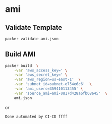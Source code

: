 # ami
## Validate Template



```sh
packer validate ami.json
```

## Build AMI

```sh
packer build  \
    -var 'aws_access_key=' \
    -var 'aws_secret_key=' \
    -var 'aws_region=us-east-1'  \
    -var 'subnet_id=subnet-e754e6c6'  \
    -var 'ami_users=359410113455' \
    -var 'source_ami=ami-0817d428a6fb68645'  \
    ami.json
```
or 

```
Done automated by CI-CD ffff
```
